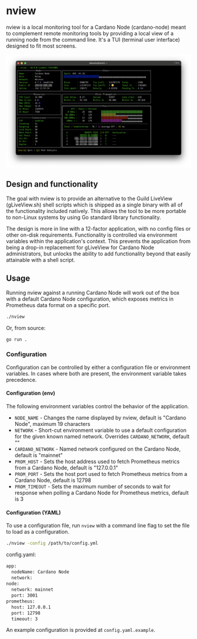# nview

nview is a local monitoring tool for a Cardano Node (cardano-node) meant to
complement remote monitoring tools by providing a local view of a running
node from the command line. It's a TUI (terminal user interface) designed to
fit most screens.

<div align="center">
    <img src="./nview-20240208.png" alt="nview screenshot" width="640">
</div>

## Design and functionality

The goal with nview is to provide an alternative to the Guild LiveView
(gLiveView.sh) shell scripts which is shipped as a single binary with all of
the functionality included natively. This allows the tool to be more portable
to non-Linux systems by using Go standard library functionality.

The design is more in line with a 12-factor application, with no config
files or other on-disk requirements. Functionality is controlled via
environment variables within the application's context. This prevents the
application from being a drop-in replacement for gLiveView for Cardano Node
administrators, but unlocks the ability to add functionality beyond that
easily attainable with a shell script.

## Usage

Running nview against a running Cardano Node will work out of the box with a
default Cardano Node configuration, which exposes metrics in Prometheus data
format on a specific port.

```bash
./nview
```

Or, from source:
```bash
go run .
```

### Configuration

Configuration can be controlled by either a configuration file or environment
variables. In cases where both are present, the environment variable takes
precedence.

#### Configuration (env)

The following environment variables control the behavior of the application.

- `NODE_NAME` - Changes the name displayed by nview, default is "Cardano
  Node", maximum 19 characters
- `NETWORK` - Short-cut environment variable to use a default configuration
  for the given known named network. Overrides `CARDANO_NETWORK`, default ""
- `CARDANO_NETWORK` - Named network configured on the Cardano Node, default
  is "mainnet"
- `PROM_HOST` - Sets the host address used to fetch Prometheus metrics from a
  Cardano Node, default is "127.0.0.1"
- `PROM_PORT` - Sets the host port used to fetch Prometheus metrics from a
  Cardano Node, default is 12798
- `PROM_TIMEOUT` - Sets the maximum number of seconds to wait for response
  when polling a Cardano Node for Prometheus metrics, default is 3

#### Configuration (YAML)

To use a configuration file, run `nview` with a command line flag to set the
file to load as a configuration.

```bash
./nview -config /path/to/config.yml
```

config.yaml:
```
app:
  nodeName: Cardano Node
  network:
node:
  network: mainnet
  port: 3001
prometheus:
  host: 127.0.0.1
  port: 12798
  timeout: 3
```

An example configuration is provided at `config.yaml.example`.
